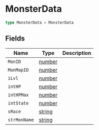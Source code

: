 # MonsterData



```typescript
type MonsterData = MonsterData
```

## Fields

| Name | Type | Description |
|------|------|-------------|
| `MonID` | [number](https://developer.mozilla.org/en-US/docs/Web/JavaScript/Reference/Global_Objects/Number) |  |
| `MonMapID` | [number](https://developer.mozilla.org/en-US/docs/Web/JavaScript/Reference/Global_Objects/Number) |  |
| `iLvl` | [number](https://developer.mozilla.org/en-US/docs/Web/JavaScript/Reference/Global_Objects/Number) |  |
| `intHP` | [number](https://developer.mozilla.org/en-US/docs/Web/JavaScript/Reference/Global_Objects/Number) |  |
| `intHPMax` | [number](https://developer.mozilla.org/en-US/docs/Web/JavaScript/Reference/Global_Objects/Number) |  |
| `intState` | [number](https://developer.mozilla.org/en-US/docs/Web/JavaScript/Reference/Global_Objects/Number) |  |
| `sRace` | [string](https://developer.mozilla.org/en-US/docs/Web/JavaScript/Reference/Global_Objects/String) |  |
| `strMonName` | [string](https://developer.mozilla.org/en-US/docs/Web/JavaScript/Reference/Global_Objects/String) |  |

